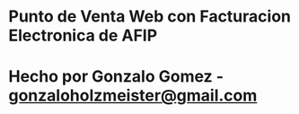 #
# Punto de Venta Web con Facturacion Electronica de AFIP
# Hecho por Gonzalo Gomez - gonzaloholzmeister@gmail.com
#
